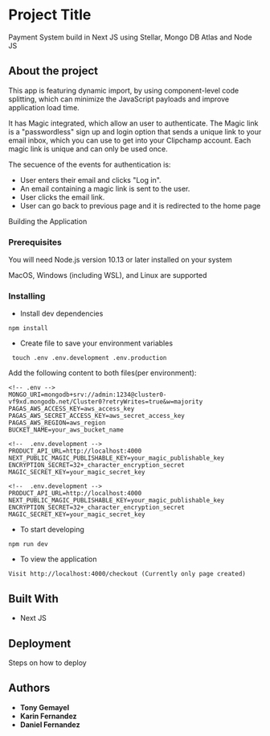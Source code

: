 # Project Title

Payment System build in Next JS using Stellar, Mongo DB Atlas and Node JS

## About the project

This app is featuring dynamic import, by using component-level code splitting, which can minimize the JavaScript payloads and improve application load time.

It has Magic integrated, which allow an user to authenticate.
The Magic link is a "passwordless" sign up and login option that sends a unique link to your email inbox, which you can use to get into your Clipchamp account. Each magic link is unique and can only be used once.

The secuence of the events for authentication is:

- User enters their email and clicks "Log in".
- An email containing a magic link is sent to the user.
- User clicks the email link.
- User can go back to previous page and it is redirected to the home page

Building the Application

### Prerequisites

You will need Node.js version 10.13 or later installed on your system

MacOS, Windows (including WSL), and Linux are supported

### Installing

- Install dev dependencies

```
npm install
```

- Create file to save your environment variables

```
 touch .env .env.development .env.production
```

Add the following content to both files(per environment):

```
<!-- .env -->
MONGO_URI=mongodb+srv://admin:1234@cluster0-vf9xd.mongodb.net/Cluster0?retryWrites=true&w=majority
PAGAS_AWS_ACCESS_KEY=aws_access_key
PAGAS_AWS_SECRET_ACCESS_KEY=aws_secret_access_key
PAGAS_AWS_REGION=aws_region
BUCKET_NAME=your_aws_bucket_name

<!--  .env.development -->
PRODUCT_API_URL=http://localhost:4000
NEXT_PUBLIC_MAGIC_PUBLISHABLE_KEY=your_magic_publishable_key
ENCRYPTION_SECRET=32+_character_encryption_secret
MAGIC_SECRET_KEY=your_magic_secret_key

<!--  .env.development -->
PRODUCT_API_URL=http://localhost:4000
NEXT_PUBLIC_MAGIC_PUBLISHABLE_KEY=your_magic_publishable_key
ENCRYPTION_SECRET=32+_character_encryption_secret
MAGIC_SECRET_KEY=your_magic_secret_key

```

- To start developing

```
npm run dev
```

- To view the application

```
Visit http://localhost:4000/checkout (Currently only page created)
```

## Built With

- Next JS

## Deployment

Steps on how to deploy

## Authors

- **Tony Gemayel**
- **Karin Fernandez**
- **Daniel Fernandez**
